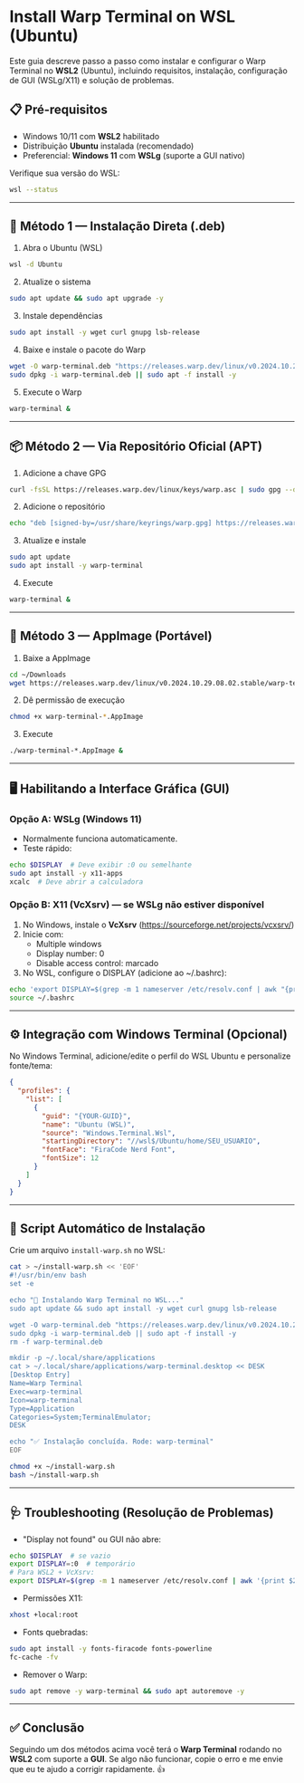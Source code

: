 # Install Warp Terminal on WSL (Ubuntu)

Este guia descreve passo a passo como instalar e configurar o Warp Terminal no **WSL2** (Ubuntu), incluindo requisitos, instalação, configuração de GUI (WSLg/X11) e solução de problemas.

## 📋 Pré-requisitos
- Windows 10/11 com **WSL2** habilitado
- Distribuição **Ubuntu** instalada (recomendado)
- Preferencial: **Windows 11** com **WSLg** (suporte a GUI nativo)

Verifique sua versão do WSL:
```bash
wsl --status
```

---

## 🚀 Método 1 — Instalação Direta (.deb)

1) Abra o Ubuntu (WSL)
```bash
wsl -d Ubuntu
```

2) Atualize o sistema
```bash
sudo apt update && sudo apt upgrade -y
```

3) Instale dependências
```bash
sudo apt install -y wget curl gnupg lsb-release
```

4) Baixe e instale o pacote do Warp
```bash
wget -O warp-terminal.deb "https://releases.warp.dev/linux/v0.2024.10.29.08.02.stable/warp-terminal_0.2024.10.29.08.02.stable_amd64.deb"
sudo dpkg -i warp-terminal.deb || sudo apt -f install -y
```

5) Execute o Warp
```bash
warp-terminal &
```

---

## 📦 Método 2 — Via Repositório Oficial (APT)

1) Adicione a chave GPG
```bash
curl -fsSL https://releases.warp.dev/linux/keys/warp.asc | sudo gpg --dearmor -o /usr/share/keyrings/warp.gpg
```

2) Adicione o repositório
```bash
echo "deb [signed-by=/usr/share/keyrings/warp.gpg] https://releases.warp.dev/linux/deb stable main" | sudo tee /etc/apt/sources.list.d/warp.list
```

3) Atualize e instale
```bash
sudo apt update
sudo apt install -y warp-terminal
```

4) Execute
```bash
warp-terminal &
```

---

## 🧰 Método 3 — AppImage (Portável)

1) Baixe a AppImage
```bash
cd ~/Downloads
wget https://releases.warp.dev/linux/v0.2024.10.29.08.02.stable/warp-terminal-v0.2024.10.29.08.02.stable-x86_64.AppImage
```

2) Dê permissão de execução
```bash
chmod +x warp-terminal-*.AppImage
```

3) Execute
```bash
./warp-terminal-*.AppImage &
```

---

## 🖥️ Habilitando a Interface Gráfica (GUI)

### Opção A: WSLg (Windows 11)
- Normalmente funciona automaticamente.
- Teste rápido:
```bash
echo $DISPLAY  # Deve exibir :0 ou semelhante
sudo apt install -y x11-apps
xcalc  # Deve abrir a calculadora
```

### Opção B: X11 (VcXsrv) — se WSLg não estiver disponível
1) No Windows, instale o **VcXsrv** (https://sourceforge.net/projects/vcxsrv/)
2) Inicie com:
   - Multiple windows
   - Display number: 0
   - Disable access control: marcado
3) No WSL, configure o DISPLAY (adicione ao ~/.bashrc):
```bash
echo 'export DISPLAY=$(grep -m 1 nameserver /etc/resolv.conf | awk "{print $2}"):0' >> ~/.bashrc
source ~/.bashrc
```

---

## ⚙️ Integração com Windows Terminal (Opcional)

No Windows Terminal, adicione/edite o perfil do WSL Ubuntu e personalize fonte/tema:
```json
{
  "profiles": {
    "list": [
      {
        "guid": "{YOUR-GUID}",
        "name": "Ubuntu (WSL)",
        "source": "Windows.Terminal.Wsl",
        "startingDirectory": "//wsl$/Ubuntu/home/SEU_USUARIO",
        "fontFace": "FiraCode Nerd Font",
        "fontSize": 12
      }
    ]
  }
}
```

---

## 🔧 Script Automático de Instalação

Crie um arquivo `install-warp.sh` no WSL:
```bash
cat > ~/install-warp.sh << 'EOF'
#!/usr/bin/env bash
set -e

echo "🚀 Instalando Warp Terminal no WSL..."
sudo apt update && sudo apt install -y wget curl gnupg lsb-release

wget -O warp-terminal.deb "https://releases.warp.dev/linux/v0.2024.10.29.08.02.stable/warp-terminal_0.2024.10.29.08.02.stable_amd64.deb"
sudo dpkg -i warp-terminal.deb || sudo apt -f install -y
rm -f warp-terminal.deb

mkdir -p ~/.local/share/applications
cat > ~/.local/share/applications/warp-terminal.desktop << DESK
[Desktop Entry]
Name=Warp Terminal
Exec=warp-terminal
Icon=warp-terminal
Type=Application
Categories=System;TerminalEmulator;
DESK

echo "✅ Instalação concluída. Rode: warp-terminal"
EOF

chmod +x ~/install-warp.sh
bash ~/install-warp.sh
```

---

## 🩺 Troubleshooting (Resolução de Problemas)

- "Display not found" ou GUI não abre:
```bash
echo $DISPLAY  # se vazio
export DISPLAY=:0  # temporário
# Para WSL2 + VcXsrv:
export DISPLAY=$(grep -m 1 nameserver /etc/resolv.conf | awk '{print $2}'):0
```

- Permissões X11:
```bash
xhost +local:root
```

- Fonts quebradas:
```bash
sudo apt install -y fonts-firacode fonts-powerline
fc-cache -fv
```

- Remover o Warp:
```bash
sudo apt remove -y warp-terminal && sudo apt autoremove -y
```

---

## ✅ Conclusão

Seguindo um dos métodos acima você terá o **Warp Terminal** rodando no **WSL2** com suporte a **GUI**. 
Se algo não funcionar, copie o erro e me envie que eu te ajudo a corrigir rapidamente. 👍

